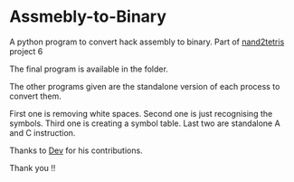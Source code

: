 # Assmebly-to-Binary

A python program to convert hack assembly to binary.
Part of [nand2tetris](https://www.nand2tetris.org/) project 6

The final program is available in the folder.

The other programs given are the standalone version of each process to convert them.

First one is removing white spaces.
Second one is just recognising the symbols.
Third one is creating a symbol table.
Last two are standalone A and C instruction.

Thanks to [Dev](https://github.com/Devnandan-py) for his contributions.

Thank you !!
